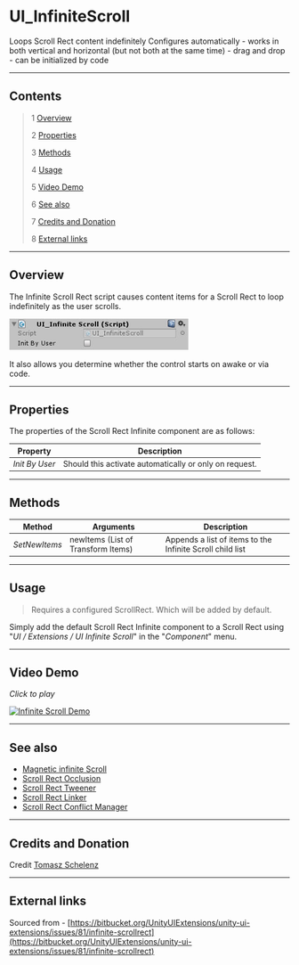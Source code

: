 # UI_InfiniteScroll

Loops Scroll Rect content indefinitely
Configures automatically - works in both vertical and horizontal (but not both at the same time) - drag and drop  - can be initialized by code

<!--![](Images/ Game Image.jpg)-->

---------

## Contents

> 1 [Overview](#overview)
>
> 2 [Properties](#properties)
>
> 3 [Methods](#methods)
>
> 4 [Usage](#usage)
>
> 5 [Video Demo](#video-demo)
>
> 6 [See also](#see-also)
>
> 7 [Credits and Donation](#credits-and-donation)
>
> 8 [External links](#external-links)

---------

## Overview

The Infinite Scroll Rect script causes content items for a Scroll Rect to loop indefinitely as the user scrolls.

![](Images/InfiniteScrollInspector.jpg)

It also allows you determine whether the control starts on awake or via code.

---------

## Properties

The properties of the Scroll Rect Infinite component are as follows:

Property | Description
|-|-|
*Init By User*|Should this activate automatically or only on request.

---------

## Methods

Method | Arguments | Description
|-|-|-|
*SetNewItems*|newItems (List of Transform Items)|Appends a list of items to the Infinite Scroll child list

---------

## Usage

> Requires a configured ScrollRect.  Which will be added by  default.

Simply add the default Scroll Rect Infinite component to a Scroll Rect using "*UI / Extensions / UI Infinite Scroll*" in the "*Component*" menu.

---------

## Video Demo

*Click to play*

[![Infinite Scroll Demo](http://img.youtube.com/vi/uVTV7Udx78k/0.jpg)](http://www.youtube.com/watch?v=uVTV7Udx78k "Infinite Scroll Demo video")

---------

## See also

* [Magnetic infinite Scroll](/Controls/UI_MagneticInfiniteScroll.md)
* [Scroll Rect Occlusion](/Controls/UI_ScrollRectOcclusion.md)
* [Scroll Rect Tweener](/Controls/ScrollRectTweener.md)
* [Scroll Rect Linker](/Controls/ScrollRectLinker.md)
* [Scroll Rect Conflict Manager](/Controls/ScrollConflictManager.md)

---------

## Credits and Donation

Credit [Tomasz Schelenz](https://bitbucket.org/TomekSzelki/)

---------

## External links

Sourced from - [https://bitbucket.org/UnityUIExtensions/unity-ui-extensions/issues/81/infinite-scrollrect](https://bitbucket.org/UnityUIExtensions/unity-ui-extensions/issues/81/infinite-scrollrect)

